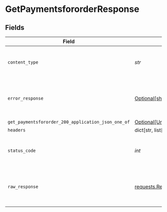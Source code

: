 # GetPaymentsfororderResponse


## Fields

| Field                                                                                                      | Type                                                                                                       | Required                                                                                                   | Description                                                                                                |
| ---------------------------------------------------------------------------------------------------------- | ---------------------------------------------------------------------------------------------------------- | ---------------------------------------------------------------------------------------------------------- | ---------------------------------------------------------------------------------------------------------- |
| `content_type`                                                                                             | *str*                                                                                                      | :heavy_check_mark:                                                                                         | HTTP response content type for this operation                                                              |
| `error_response`                                                                                           | [Optional[shared.ErrorResponse]](../../models/shared/errorresponse.md)                                     | :heavy_minus_sign:                                                                                         | Any bad or invalid request will lead to following error object                                             |
| `get_paymentsfororder_200_application_json_one_of`                                                         | [Optional[Union[shared.PaymentsEntity]]](../../models/operations/getpaymentsfororder200applicationjson.md) | :heavy_minus_sign:                                                                                         | OK                                                                                                         |
| `headers`                                                                                                  | dict[str, list[*str*]]                                                                                     | :heavy_minus_sign:                                                                                         | N/A                                                                                                        |
| `status_code`                                                                                              | *int*                                                                                                      | :heavy_check_mark:                                                                                         | HTTP response status code for this operation                                                               |
| `raw_response`                                                                                             | [requests.Response](https://requests.readthedocs.io/en/latest/api/#requests.Response)                      | :heavy_minus_sign:                                                                                         | Raw HTTP response; suitable for custom response parsing                                                    |